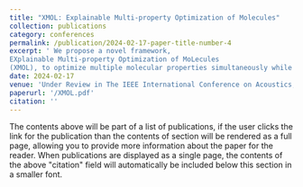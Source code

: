 ```yaml
---
title: "XMOL: Explainable Multi-property Optimization of Molecules"
collection: publications
category: conferences
permalink: /publication/2024-02-17-paper-title-number-4
excerpt: ' We propose a novel framework,
EXplainable Multi-property Optimization of MoLecules
(XMOL), to optimize multiple molecular properties simultaneously while incorporating explainability.'
date: 2024-02-17
venue: 'Under Review in The IEEE International Conference on Acoustics, Speech, and Signal Processing, 2025'
paperurl: '/XMOL.pdf'
citation: ''
---
```


The contents above will be part of a list of publications, if the user clicks the link for the publication than the contents of section will be rendered as a full page, allowing you to provide more information about the paper for the reader. When publications are displayed as a single page, the contents of the above "citation" field will automatically be included below this section in a smaller font.

